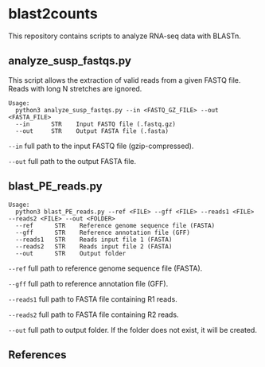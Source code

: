 # blast2counts
This repository contains scripts to analyze RNA-seq data with BLASTn.

## analyze_susp_fastqs.py
This script allows the extraction of valid reads from a given FASTQ file. Reads with long N stretches are ignored.


```
Usage:
  python3 analyze_susp_fastqs.py --in <FASTQ_GZ_FILE> --out <FASTA_FILE>
  --in      STR    Input FASTQ file (.fastq.gz)
  --out     STR    Output FASTA file (.fasta)
```

`--in` full path to the input FASTQ file (gzip-compressed).

`--out` full path to the output FASTA file.


## blast_PE_reads.py

```
Usage:
  python3 blast_PE_reads.py --ref <FILE> --gff <FILE> --reads1 <FILE> --reads2 <FILE> --out <FOLDER>
  --ref      STR    Reference genome sequence file (FASTA)
  --gff      STR    Reference annotation file (GFF)
  --reads1   STR    Reads input file 1 (FASTA)
  --reads2   STR    Reads input file 2 (FASTA)
  --out      STR    Output folder
```

`--ref` full path to reference genome sequence file (FASTA).

`--gff` full path to reference annotation file (GFF).

`--reads1` full path to FASTA file containing R1 reads.

`--reads2` full path to FASTA file containing R2 reads.

`--out` full path to output folder. If the folder does not exist, it will be created.


## References


